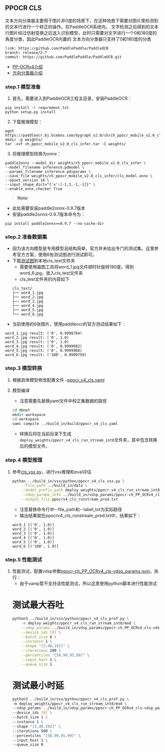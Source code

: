 ## PPOCR CLS
文本方向分类器主要用于图片非0度的场景下，在这种场景下需要对图片里检测到的文本行进行一个转正的操作。在PaddleOCR系统内， 文字检测之后得到的文本行图片经过仿射变换之后送入识别模型，此时只需要对文字进行一个0和180度的角度分类，因此PaddleOCR内置的 文本方向分类器只支持了0和180度的分类

```
link: https://github.com/PaddlePaddle/PaddleOCR
branch: release/2.7
commit: https://github.com/PaddlePaddle/PaddleOCR.git
```
- [PP-OCRv4介绍](https://github.com/PaddlePaddle/PaddleOCR/blob/release/2.7/doc/doc_ch/PP-OCRv4_introduction.md)
- [方向分类器介绍](https://github.com/PaddlePaddle/PaddleOCR/blob/release/2.6/doc/doc_ch/angle_class.md)

### step.1 模型准备
1. 首先，需要进入到PaddleOCR工程主目录，安装PaddleOCR：
```
pip install -r requrement.txt
python setup.py install
```
2. 下载推理模型：
```shell
wget https://paddleocr.bj.bcebos.com/dygraph_v2.0/ch/ch_ppocr_mobile_v2.0_cls_infer.tar
mkdir -p weights/
tar -xvf ch_ppocr_mobile_v2.0_cls_infer.tar -C weights/
```
3. 将推理模型转换为onnx：

```shell
paddle2onnx --model_dir weights/ch_ppocr_mobile_v2.0_cls_infer \
--model_filename inference.pdmodel \
--params_filename inference.pdiparams \
--save_file weights/ch_ppocr_mobile_v2.0_cls_infer/cls_model.onnx \
--opset_version 10 \
--input_shape_dict="{'x':[-1,3,-1,-1]}" \
--enable_onnx_checker True
```

> **Note**: 
- 此处需要安装paddle2onnx-0.9.7版本
- 安装paddle2onnx-0.9.7版本命令为：
```
pip install paddle2onnx==0.9.7 --no-cache-dir
```

### step.2 准备数据集
- 因为该方向模型是专用模型且结构简单，官方并未给出专门的测试集。这里参考官方方案，使用6张测试图进行测试即可。
- 下载[测试图](https://github.com/PaddlePaddle/PaddleOCR/tree/release/2.7/doc/imgs_words/ch)到本地cls_test文件夹
    - 需要使用画图工具将word_1.jpg文件顺时针旋转180度，得到word_6.jpg，放入cls_test文件夹
    - cls_test文件夹的内容如下
    ```
    cls_test/
    ├── word_1.jpg
    ├── word_2.jpg
    ├── word_3.jpg
    ├── word_4.jpg
    ├── word_5.jpg
    └── word_6.jpg
    ```
- 当前使用的6张图片，使用paddleocr的官方测试结果如下：
```
word_1.jpg result: ('0', 0.9998784)
word_2.jpg result: ('0', 1.0)
word_3.jpg result: ('0', 1.0)
word_4.jpg result: ('0', 0.9999982)
word_5.jpg result: ('0', 0.9999988)
word_6.jpg result: ('180', 0.9999759)
```

### step.3 模型转换
1. 根据具体模型修改配置文件
    -[ppocr_v4_cls.yaml](../build_in/build/ppocr_v4_cls.yaml)
    
2. 模型编译
    - 注意需要先替换yaml文件中校正集数据的路径
    ```bash
    cd dbnet
    mkdir workspace
    cd workspace
    vamc compile ../build_in/build/ppocr_v4_cls.yaml
    ```
    - 转换后将在当前目录下生成`deploy_weights/ppocr_v4_cls_run_stream_int8`文件夹，其中包含转换后的模型文件。

### step.4 模型推理
1. 参考[cls_vsx.py](../build_in/vsx/python/ppocr_v4_cls_vsx.py)，进行vsx推理和eval评估
    ```bash
    python ../build_in/vsx/python/ppocr_v4_cls_vsx.py \
        --file_path ../build_in/data \
        --model_prefix_path deploy_weights/ppocr_v4_cls_run_stream_int8/mod \
        --vdsp_params_info ../build_in/vdsp_params/ppocr-ch_PP_OCRv4_cls-vdsp_params.json \
        --output_file ppocrv4_cls_runstream_pred.txt
    ```
    - 注意替换命令行中--file_path和--label_txt为实际路径
    - 输出结果就在ppocrv4_cls_runstream_pred.txt中，结果如下：
    ```
    word_1 [('0', 1.0)]
    word_2 [('0', 1.0)]
    word_3 [('0', 1.0)]
    word_4 [('0', 1.0)]
    word_5 [('0', 1.0)]
    word_6 [('180', 1.0)]
    ```

### step.5 性能测试
1. 性能测试，配置vdsp参数[ppocr-ch_PP_OCRv4_cls-vdsp_params.json](../build_in/vdsp_params/ppocr-ch_PP_OCRv4_cls-vdsp_params.json)，执行：
    - 由于vamp暂不支持该性能测试，所以这里使用python脚本进行性能测试
    # 测试最大吞吐
    ```bash
    python3 ../build_in/vsx/python/ppocr_v4_cls_prof.py \
        -m deploy_weights/ppocr_v4_cls_run_stream_int8/mod \
        --vdsp_params ../build_in/vdsp_params/ppocr-ch_PP_OCRv4_cls-vdsp_params.json \
        --device_ids [0] \
        --batch_size 8 \
        --instance 1 \
        --shape "[3,48,192]" \
        --iterations 200 \
        --percentiles "[50,90,95,99]" \
        --input_host 1 \
        --queue_size 1
    ```
    # 测试最小时延
    ```bash
    python3 ../build_in/vsx/python/ppocr_v4_cls_prof.py \
    -m deploy_weights/ppocr_v4_cls_run_stream_int8/mod \
    --vdsp_params ../build_in/vdsp_params/ppocr-ch_PP_OCRv4_cls-vdsp_params.json \
    --device_ids [0] \
    --batch_size 1 \
    --instance 1 \
    --shape "[3,48,192]" \
    --iterations 500 \
    --percentiles "[50,90,95,99]" \
    --input_host 1 \
    --queue_size 0
    ```
    
